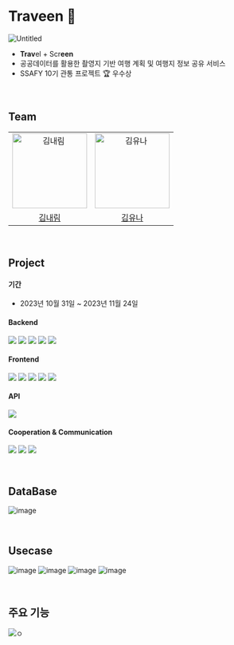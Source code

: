 # Traveen 🎥
![Untitled](https://github.com/kn9012/Traveen/assets/102653381/ccefb327-0992-4626-b368-e24b0b4c285a)

- **Trav**el + Scr**een**
- 공공데이터를 활용한 촬영지 기반 여행 계획 및 여행지 정보 공유 서비스
- SSAFY 10기 관통 프로젝트 🏆 우수상

<br/>

## Team
<table>
  <tr>
    <td align="center">
      <img src="https://avatars.githubusercontent.com/naerim" width="150px;"  alt="김내림"/>
    </td>
    <td align="center">
      <img src="https://avatars.githubusercontent.com/kn9012" width="150px;" alt="김유나"/>
    </td>
  </tr>
  <tr>    
    <td align="center">
      <a href="https://github.com/naerim">
        <div>김내림</div>
      </a>
    </td>
    <td align="center">
      <a href="https://github.com/kn9012">
        <div>김유나</div>
      </a>
    </td>
  </tr>
</table>


<br/>

## Project

#### 기간
- 2023년 10월 31일 ~ 2023년 11월 24일

#### Backend
<img src="https://img.shields.io/badge/java-007396?style=for-the-badge&logo=OpenJDK&logoColor=white"> <img src="https://img.shields.io/badge/Spring Boot-6DB33F?style=for-the-badge&logo=Spring Boot&logoColor=white"> <img src="https://img.shields.io/badge/mysql-4479A1?style=for-the-badge&logo=mysql&logoColor=white"> <img src="https://img.shields.io/badge/MyBatis-D90404?style=for-the-badge&logo=mybatis&logoColor=white"> <img src="https://img.shields.io/badge/Eclipse-2C2255?style=for-the-badge&logo=Eclipse&logoColor=white"> 
#### Frontend
<img src="https://img.shields.io/badge/Javascript-F7DF1E?style=for-the-badge&logo=javascript&logoColor=FFF"/> <img src="https://img.shields.io/badge/Html5-E34F26?style=for-the-badge&logo=html5&logoColor=FFF"/> <img src="https://img.shields.io/badge/CSS-1572B6?style=for-the-badge&logo=css3&logoColor=FFF"/> <img src="https://img.shields.io/badge/vue.js-4FC08D?style=for-the-badge&logo=vue.js&logoColor=white"> <img src="https://img.shields.io/badge/visual studio code-007ACC?style=for-the-badge&logo=visual studio code&logoColor=white"> 
#### API
<img src="https://img.shields.io/badge/kakao map-0583F2?style=for-the-badge&logo=kakao&logoColor=white">

#### Cooperation & Communication
<img src="https://img.shields.io/badge/github-181717?style=for-the-badge&logo=github&logoColor=white"> <img src="https://img.shields.io/badge/git-F05032?style=for-the-badge&logo=git&logoColor=white"> <img src="https://img.shields.io/badge/notion-000000?style=for-the-badge&logo=notion&logoColor=white">

<br/>

## DataBase

![image](https://github.com/kn9012/Traveen/assets/102653381/4f98ca03-29cb-4c3b-af73-e3b8aa5821c2)

<br/>

## Usecase

![image](https://github.com/kn9012/Traveen/assets/102653381/731316f5-652f-4f8c-b6cb-8ec6d573540a)
![image](https://github.com/kn9012/Traveen/assets/102653381/f1214294-70ef-4cf1-bb33-e6458caa7870)
![image](https://github.com/kn9012/Traveen/assets/102653381/50b32ce8-387c-4253-aed3-8af1c3753276)
![image](https://github.com/kn9012/Traveen/assets/102653381/a2ae273b-dd46-42ed-9f4c-8a758e6e1986)

<br />

## 주요 기능

![ㅇ](https://github.com/kn9012/Traveen/assets/102653381/dbdc48cd-0e35-4838-8264-c39ff7dd4fd8)

<br/>

